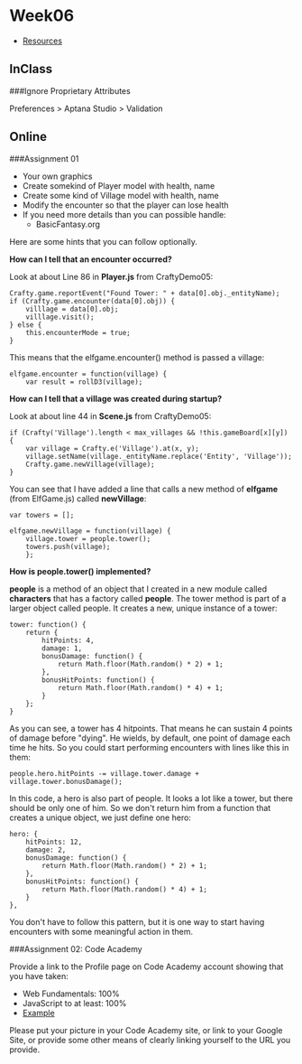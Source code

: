Week06
======

* [Resources](Isit320-Resources.html)

InClass
-------



###Ignore Proprietary Attributes

 Preferences > Aptana Studio > Validation 
 
Online
------

###Assignment 01

- Your own graphics
- Create somekind of Player model with health, name
- Create some kind of Village model with health, name
- Modify the encounter so that the player can lose health
- If you need more details than you can possible handle:
	- BasicFantasy.org

Here are some hints that you can follow optionally.

**How can I tell that an encounter occurred?**

Look at about Line 86 in **Player.js** from CraftyDemo05:

```
Crafty.game.reportEvent("Found Tower: " + data[0].obj._entityName);
if (Crafty.game.encounter(data[0].obj)) {
	villlage = data[0].obj;
	villlage.visit();
} else {
	this.encounterMode = true;
}
```

This means that the elfgame.encounter() method is passed a village:

```
elfgame.encounter = function(village) {
	var result = rollD3(village);
```

**How can I tell that a village was created during startup?**

Look at about line 44 in **Scene.js** from CraftyDemo05:

```
if (Crafty('Village').length < max_villages && !this.gameBoard[x][y]) {
	var village = Crafty.e('Village').at(x, y);
	village.setName(village._entityName.replace('Entity', 'Village'));
	Crafty.game.newVillage(village);
}
```

You can see that I have added a line that calls a new method of 
**elfgame** (from ElfGame.js) called **newVillage**:

```
var towers = [];

elfgame.newVillage = function(village) {
	village.tower = people.tower();
	towers.push(village);
	};
```

**How is people.tower() implemented?**

**people** is a method of an object that I created in a new 
module called **characters** that has a factory called **people**.
The tower method is part of a larger object called people. It creates 
a new, unique instance of a tower:

```
tower: function() {
	return {
		hitPoints: 4,
		damage: 1,
		bonusDamage: function() {
			return Math.floor(Math.random() * 2) + 1;
		},
		bonusHitPoints: function() {
			return Math.floor(Math.random() * 4) + 1;
		}
	};    
}
```

As you can see, a tower has 4 hitpoints. That means he can sustain
4 points of damage before "dying". He wields, by default, one point
of damage each time he hits. So you could start performing encounters
with lines like this in them:

```
people.hero.hitPoints -= village.tower.damage + village.tower.bonusDamage();
```

In this code, a hero is also part of people. It looks a lot like a 
tower, but there should be only one of him. So we don't return him
from a function that creates a unique object, we just define one
hero:

```
hero: {
	hitPoints: 12,
	damage: 2,
	bonusDamage: function() {
		return Math.floor(Math.random() * 2) + 1;
	},
	bonusHitPoints: function() {
		return Math.floor(Math.random() * 4) + 1;
	}
},
```

You don't have to follow this pattern, but it is one way to start 
having encounters with some meaningful action in them.

###Assignment 02: Code Academy

Provide a link to the Profile page on Code Academy account showing 
that you have taken:

- Web Fundamentals: 100%
- JavaScript to at least: 100%
- [Example](http://www.codecademy.com/netslayer43536)

Please put your picture in your Code Academy site, or link to your 
Google Site, or provide some other means of clearly linking yourself 
to the URL you provide.

